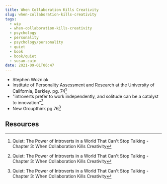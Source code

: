 ```yaml
---
title: When Collaboration Kills Creativity
slug: when-collaboration-kills-creativity
tags:
  - wip
  - when-collaboration-kills-creativity
  - psychology
  - personality
  - psychology/personality
  - quiet
  - book
  - book/quiet
  - susan-cain
date: 2021-09-01T06:47
---
```



- Stephen Wozniak
- Institute of Personality Assessment and Research at the University of
  California, Berkley. pg. 74[^1]
- "introverts prefer to work independently, and solitude can be a catalyst to
  innovation"[^1]
- New Groupthink pg.76[^1]


## Resources

[^1]: Quiet: The Power of Introverts in a World That Can't Stop Talking - Chapter 3: When Collaboration Kills Creativity
